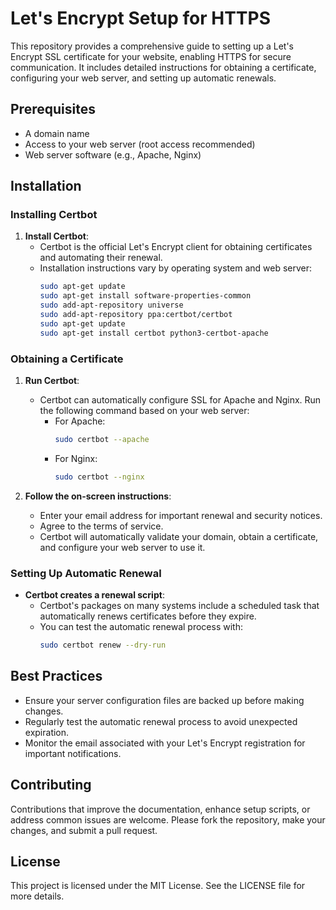 # Let's Encrypt Setup for HTTPS

This repository provides a comprehensive guide to setting up a Let's Encrypt SSL certificate for your website, enabling HTTPS for secure communication. It includes detailed instructions for obtaining a certificate, configuring your web server, and setting up automatic renewals.

## Prerequisites

- A domain name
- Access to your web server (root access recommended)
- Web server software (e.g., Apache, Nginx)

## Installation

### Installing Certbot

1. **Install Certbot**:
   - Certbot is the official Let's Encrypt client for obtaining certificates and automating their renewal.
   - Installation instructions vary by operating system and web server:
     ```bash
     sudo apt-get update
     sudo apt-get install software-properties-common
     sudo add-apt-repository universe
     sudo add-apt-repository ppa:certbot/certbot
     sudo apt-get update
     sudo apt-get install certbot python3-certbot-apache
     ```

### Obtaining a Certificate

1. **Run Certbot**:
   - Certbot can automatically configure SSL for Apache and Nginx. Run the following command based on your web server:
     - For Apache:
       ```bash
       sudo certbot --apache
       ```
     - For Nginx:
       ```bash
       sudo certbot --nginx
       ```

2. **Follow the on-screen instructions**:
   - Enter your email address for important renewal and security notices.
   - Agree to the terms of service.
   - Certbot will automatically validate your domain, obtain a certificate, and configure your web server to use it.

### Setting Up Automatic Renewal

- **Certbot creates a renewal script**:
  - Certbot's packages on many systems include a scheduled task that automatically renews certificates before they expire.
  - You can test the automatic renewal process with:
    ```bash
    sudo certbot renew --dry-run
    ```

## Best Practices

- Ensure your server configuration files are backed up before making changes.
- Regularly test the automatic renewal process to avoid unexpected expiration.
- Monitor the email associated with your Let's Encrypt registration for important notifications.

## Contributing

Contributions that improve the documentation, enhance setup scripts, or address common issues are welcome. Please fork the repository, make your changes, and submit a pull request.

## License

This project is licensed under the MIT License. See the LICENSE file for more details.
